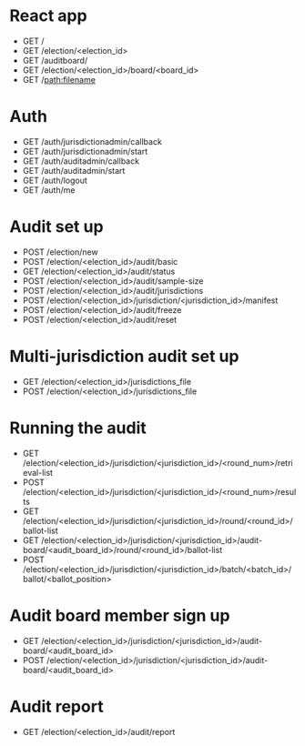 # React app

- GET /
- GET /election/<election_id>
- GET /auditboard/<passphrase>
- GET /election/<election_id>/board/<board_id>
- GET /<path:filename>

# Auth

- GET /auth/jurisdictionadmin/callback
- GET /auth/jurisdictionadmin/start
- GET /auth/auditadmin/callback
- GET /auth/auditadmin/start
- GET /auth/logout
- GET /auth/me

# Audit set up

- POST /election/new
- POST /election/<election_id>/audit/basic
- GET /election/<election_id>/audit/status
- POST /election/<election_id>/audit/sample-size
- POST /election/<election_id>/audit/jurisdictions
- POST /election/<election_id>/jurisdiction/<jurisdiction_id>/manifest
- POST /election/<election_id>/audit/freeze
- POST /election/<election_id>/audit/reset

# Multi-jurisdiction audit set up

- GET /election/<election_id>/jurisdictions_file
- POST /election/<election_id>/jurisdictions_file

# Running the audit

- GET /election/<election_id>/jurisdiction/<jurisdiction_id>/<round_num>/retrieval-list
- POST /election/<election_id>/jurisdiction/<jurisdiction_id>/<round_num>/results
- GET /election/<election_id>/jurisdiction/<jurisdiction_id>/round/<round_id>/ballot-list
- GET /election/<election_id>/jurisdiction/<jurisdiction_id>/audit-board/<audit_board_id>/round/<round_id>/ballot-list
- POST /election/<election_id>/jurisdiction/<jurisdiction_id>/batch/<batch_id>/ballot/<ballot_position>

# Audit board member sign up

- GET /election/<election_id>/jurisdiction/<jurisdiction_id>/audit-board/<audit_board_id>
- POST /election/<election_id>/jurisdiction/<jurisdiction_id>/audit-board/<audit_board_id>

# Audit report

- GET /election/<election_id>/audit/report
